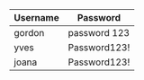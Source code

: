 | Username  | Password     |
| --------- | -------------|
| gordon    | password 123 |
| yves      | Password123! |
| joana     | Password123! |
